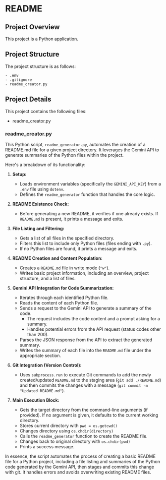 # README

## Project Overview

This project is a Python application.

## Project Structure

The project structure is as follows:

```
- .env
- .gitignore
- readme_creator.py
```

## Project Details

This project contains the following files:

- readme_creator.py
### readme_creator.py
This Python script, `readme_generator.py`, automates the creation of a README.md file for a given project directory.  It leverages the Gemini API to generate summaries of the Python files within the project.

Here's a breakdown of its functionality:

1. **Setup:**
   - Loads environment variables (specifically the `GEMINI_API_KEY`) from a `.env` file using `dotenv`.
   - Defines the `readme_generator` function that handles the core logic.

2. **README Existence Check:**
   - Before generating a new README, it verifies if one already exists. If `README.md` is present, it prints a message and exits.

3. **File Listing and Filtering:**
   - Gets a list of all files in the specified directory.
   - Filters this list to include only Python files (files ending with `.py`).
   - If no Python files are found, it prints a message and exits.

4. **README Creation and Content Population:**
   - Creates a `README.md` file in write mode (`"w"`).
   - Writes basic project information, including an overview, project structure, and a list of files.

5. **Gemini API Integration for Code Summarization:**
   - Iterates through each identified Python file.
   - Reads the content of each Python file.
   - Sends a request to the Gemini API to generate a summary of the code.
     - The request includes the code content and a prompt asking for a summary.
     - Handles potential errors from the API request (status codes other than 200).
   - Parses the JSON response from the API to extract the generated summary.
   - Writes the summary of each file into the `README.md` file under the appropriate section.

6. **Git Integration (Version Control):**
   - Uses `subprocess.run` to execute Git commands to add the newly created/updated `README.md` to the staging area (`git add ./README.md`) and then commits the changes with a message (`git commit -m "Updated README.md"`).

7. **Main Execution Block:**
   - Gets the target directory from the command-line arguments (if provided). If no argument is given, it defaults to the current working directory.
   - Stores current directory with `pwd = os.getcwd()`
   - Changes directory using `os.chdir(directory)`
   - Calls the `readme_generator` function to create the README file.
   - Changes back to original directory with `os.chdir(pwd)`
   - Prints a success message.

In essence, the script automates the process of creating a basic README file for a Python project, including a file listing and summaries of the Python code generated by the Gemini API, then stages and commits this change with git. It handles errors and avoids overwriting existing README files.



